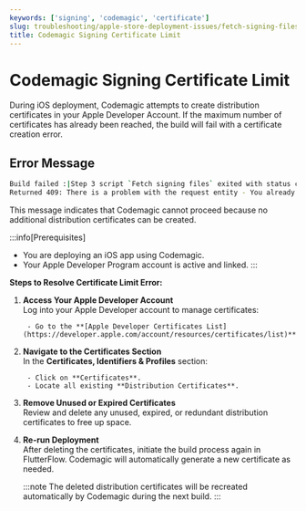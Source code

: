 ```yaml
---
keywords: ['signing', 'codemagic', 'certificate']
slug: troubleshooting/apple-store-deployment-issues/fetch-signing-files/codemagic-signing-certificate-limit
title: Codemagic Signing Certificate Limit
---
```


# Codemagic Signing Certificate Limit

During iOS deployment, Codemagic attempts to create distribution certificates in your Apple Developer Account. If the maximum number of certificates has already been reached, the build will fail with a certificate creation error.

## Error Message

```bash
Build failed :|Step 3 script `Fetch signing files` exited with status code 1
Returned 409: There is a problem with the request entity - You already have a current Distribution certificate or a pending certificate request.
```

This message indicates that Codemagic cannot proceed because no additional distribution certificates can be created.

:::info[Prerequisites]
- You are deploying an iOS app using Codemagic.
- Your Apple Developer Program account is active and linked.
:::

**Steps to Resolve Certificate Limit Error:**

1. **Access Your Apple Developer Account**  
   Log into your Apple Developer account to manage certificates:

        - Go to the **[Apple Developer Certificates List](https://developer.apple.com/account/resources/certificates/list)**.

2. **Navigate to the Certificates Section**  
   In the **Certificates, Identifiers & Profiles** section:

        - Click on **Certificates**.
        - Locate all existing **Distribution Certificates**.

3. **Remove Unused or Expired Certificates**  
   Review and delete any unused, expired, or redundant distribution certificates to free up space.

4. **Re-run Deployment**  
   After deleting the certificates, initiate the build process again in FlutterFlow. Codemagic will automatically generate a new certificate as needed.

    :::note
    The deleted distribution certificates will be recreated automatically by Codemagic during the next build.
    :::